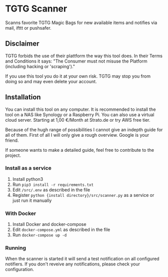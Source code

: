 # TGTG Scanner

Scanns favorite TGTG Magic Bags for new available items and notifies via mail, ifttt or pushsafer.

## Disclaimer

TGTG forbids the use of their plattform the way this tool does. In their Terms and Conditions it says: "The Consumer must not misuse the Platform (including hacking or 'scraping')."

If you use this tool you do it at your own risk. TGTG may stop you from doing so and may even delete your account.

## Installation

You can install this tool on any computer.
It is recommended to install the tool on a NAS like Synology or a Raspberry Pi. You can also use a virtual cloud server. Starting at 1,00 €/Month at Strato.de or try AWS free tier.

Because of the hugh range of possibilities I cannot give an indepth guide for all of them. First of all I will only give a rough overview. Google is your friend. 

If someone wants to make a detailed guide, feel free to contribute to the project.

### Install as a service

1. Install python3
2. Run ```pip3 install -r requirements.txt```
3. Edit ```/src/.env``` as described in the file
4. Register ```python {install directory}/src/scanner.py``` as a service or just run it manually

### With Docker

1. Install Docker and docker-compose
2. Edit ```docker-compose.yml``` as described in the file
3. Run ```docker-compose up -d```

### Running

When the scanner is started it will send a test notification on all configured notifiers. If you don't reveive any notifications, please check your configuration.